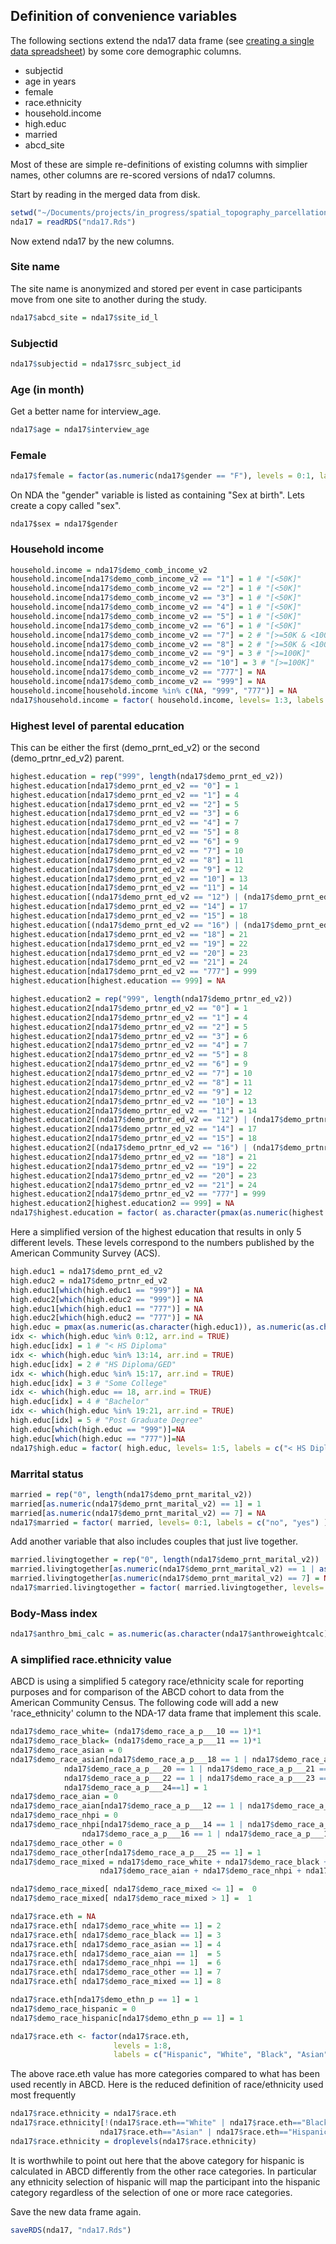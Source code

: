 ## Definition of convenience variables

The following sections extend the nda17 data frame (see [creating a single data spreadsheet](https://github.com/ABCD-STUDY/analysis-nda17#create-a-single-data-spreadsheet)) by some core demographic columns.
 - subjectid
 - age in years
 - female
 - race.ethnicity
 - household.income
 - high.educ
 - married
 - abcd_site

Most of these are simple re-definitions of existing columns with simplier names, other columns are re-scored versions of nda17 columns.

Start by reading in the merged data from disk.
```r
setwd("~/Documents/projects/in_progress/spatial_topography_parcellations_ABCD/code/analysis-nda17/data")
nda17 = readRDS("nda17.Rds")
```

Now extend nda17 by the new columns.

### Site name
The site name is anonymized and stored per event in case participants move from one site to another during the study.

```r
nda17$abcd_site = nda17$site_id_l
```

### Subjectid

```r
nda17$subjectid = nda17$src_subject_id
```

### Age (in month)
Get a better name for interview_age.
```r
nda17$age = nda17$interview_age
```

### Female

```r
nda17$female = factor(as.numeric(nda17$gender == "F"), levels = 0:1, labels = c("no", "yes") ) 
```

On NDA the "gender" variable is listed as containing "Sex at birth". Lets create a copy called "sex".
```
nda17$sex = nda17$gender
```


### Household income

```r
household.income = nda17$demo_comb_income_v2
household.income[nda17$demo_comb_income_v2 == "1"] = 1 # "[<50K]"
household.income[nda17$demo_comb_income_v2 == "2"] = 1 # "[<50K]"
household.income[nda17$demo_comb_income_v2 == "3"] = 1 # "[<50K]"
household.income[nda17$demo_comb_income_v2 == "4"] = 1 # "[<50K]"
household.income[nda17$demo_comb_income_v2 == "5"] = 1 # "[<50K]"
household.income[nda17$demo_comb_income_v2 == "6"] = 1 # "[<50K]"
household.income[nda17$demo_comb_income_v2 == "7"] = 2 # "[>=50K & <100K]"
household.income[nda17$demo_comb_income_v2 == "8"] = 2 # "[>=50K & <100K]"
household.income[nda17$demo_comb_income_v2 == "9"] = 3 # "[>=100K]"
household.income[nda17$demo_comb_income_v2 == "10"] = 3 # "[>=100K]"
household.income[nda17$demo_comb_income_v2 == "777"] = NA
household.income[nda17$demo_comb_income_v2 == "999"] = NA
household.income[household.income %in% c(NA, "999", "777")] = NA
nda17$household.income = factor( household.income, levels= 1:3, labels = c("[<50K]", "[>=50K & <100K]", "[>=100K]") )
```

### Highest level of parental education
This can be either the first (demo_prnt_ed_v2) or the second (demo_prtnr_ed_v2) parent.
```r
highest.education = rep("999", length(nda17$demo_prnt_ed_v2))
highest.education[nda17$demo_prnt_ed_v2 == "0"] = 1
highest.education[nda17$demo_prnt_ed_v2 == "1"] = 4
highest.education[nda17$demo_prnt_ed_v2 == "2"] = 5
highest.education[nda17$demo_prnt_ed_v2 == "3"] = 6
highest.education[nda17$demo_prnt_ed_v2 == "4"] = 7
highest.education[nda17$demo_prnt_ed_v2 == "5"] = 8
highest.education[nda17$demo_prnt_ed_v2 == "6"] = 9
highest.education[nda17$demo_prnt_ed_v2 == "7"] = 10
highest.education[nda17$demo_prnt_ed_v2 == "8"] = 11
highest.education[nda17$demo_prnt_ed_v2 == "9"] = 12
highest.education[nda17$demo_prnt_ed_v2 == "10"] = 13
highest.education[nda17$demo_prnt_ed_v2 == "11"] = 14
highest.education[(nda17$demo_prnt_ed_v2 == "12") | (nda17$demo_prnt_ed_v2 == "13")] = 16
highest.education[nda17$demo_prnt_ed_v2 == "14"] = 17
highest.education[nda17$demo_prnt_ed_v2 == "15"] = 18
highest.education[(nda17$demo_prnt_ed_v2 == "16") | (nda17$demo_prnt_ed_v2 == "17")] = 20
highest.education[nda17$demo_prnt_ed_v2 == "18"] = 21
highest.education[nda17$demo_prnt_ed_v2 == "19"] = 22
highest.education[nda17$demo_prnt_ed_v2 == "20"] = 23
highest.education[nda17$demo_prnt_ed_v2 == "21"] = 24
highest.education[nda17$demo_prnt_ed_v2 == "777"] = 999
highest.education[highest.education == 999] = NA

highest.education2 = rep("999", length(nda17$demo_prtnr_ed_v2))
highest.education2[nda17$demo_prtnr_ed_v2 == "0"] = 1
highest.education2[nda17$demo_prtnr_ed_v2 == "1"] = 4
highest.education2[nda17$demo_prtnr_ed_v2 == "2"] = 5
highest.education2[nda17$demo_prtnr_ed_v2 == "3"] = 6
highest.education2[nda17$demo_prtnr_ed_v2 == "4"] = 7
highest.education2[nda17$demo_prtnr_ed_v2 == "5"] = 8
highest.education2[nda17$demo_prtnr_ed_v2 == "6"] = 9
highest.education2[nda17$demo_prtnr_ed_v2 == "7"] = 10
highest.education2[nda17$demo_prtnr_ed_v2 == "8"] = 11
highest.education2[nda17$demo_prtnr_ed_v2 == "9"] = 12
highest.education2[nda17$demo_prtnr_ed_v2 == "10"] = 13
highest.education2[nda17$demo_prtnr_ed_v2 == "11"] = 14
highest.education2[(nda17$demo_prtnr_ed_v2 == "12") | (nda17$demo_prtnr_ed_v2 == "13")] = 16
highest.education2[nda17$demo_prtnr_ed_v2 == "14"] = 17
highest.education2[nda17$demo_prtnr_ed_v2 == "15"] = 18
highest.education2[(nda17$demo_prtnr_ed_v2 == "16") | (nda17$demo_prtnr_ed_v2 == "17")] = 20
highest.education2[nda17$demo_prtnr_ed_v2 == "18"] = 21
highest.education2[nda17$demo_prtnr_ed_v2 == "19"] = 22
highest.education2[nda17$demo_prtnr_ed_v2 == "20"] = 23
highest.education2[nda17$demo_prtnr_ed_v2 == "21"] = 24
highest.education2[nda17$demo_prtnr_ed_v2 == "777"] = 999
highest.education2[highest.education2 == 999] = NA
nda17$highest.education = factor( as.character(pmax(as.numeric(highest.education), as.numeric(highest.education2),na.rm=T)), levels=c(9,10,11,12,13,14,15,16,17,18,20,21,22,23,24), labels=c("9", "10", "11", "12", "13", "14", "15", "16", "17", "18", "20", "21", "22", "23", "24") )
```

Here a simplified version of the highest education that results in only 5 different levels. These levels correspond to the numbers published by the American Community Survey (ACS). 
```r
high.educ1 = nda17$demo_prnt_ed_v2
high.educ2 = nda17$demo_prtnr_ed_v2
high.educ1[which(high.educ1 == "999")] = NA
high.educ2[which(high.educ2 == "999")] = NA
high.educ1[which(high.educ1 == "777")] = NA
high.educ2[which(high.educ2 == "777")] = NA
high.educ = pmax(as.numeric(as.character(high.educ1)), as.numeric(as.character(high.educ2)), na.rm=T)
idx <- which(high.educ %in% 0:12, arr.ind = TRUE)
high.educ[idx] = 1 # "< HS Diploma"
idx <- which(high.educ %in% 13:14, arr.ind = TRUE)
high.educ[idx] = 2 # "HS Diploma/GED"
idx <- which(high.educ %in% 15:17, arr.ind = TRUE)
high.educ[idx] = 3 # "Some College"
idx <- which(high.educ == 18, arr.ind = TRUE)
high.educ[idx] = 4 # "Bachelor"
idx <- which(high.educ %in% 19:21, arr.ind = TRUE)
high.educ[idx] = 5 # "Post Graduate Degree"
high.educ[which(high.educ == "999")]=NA
high.educ[which(high.educ == "777")]=NA
nda17$high.educ = factor( high.educ, levels= 1:5, labels = c("< HS Diploma","HS Diploma/GED","Some College","Bachelor","Post Graduate Degree") )
```

### Marrital status

```r
married = rep("0", length(nda17$demo_prnt_marital_v2))
married[as.numeric(nda17$demo_prnt_marital_v2) == 1] = 1
married[as.numeric(nda17$demo_prnt_marital_v2) == 7] = NA
nda17$married = factor( married, levels= 0:1, labels = c("no", "yes") )
```
Add another variable that also includes couples that just live together. 
```r
married.livingtogether = rep("0", length(nda17$demo_prnt_marital_v2))
married.livingtogether[as.numeric(nda17$demo_prnt_marital_v2) == 1 | as.numeric(nda17$demo_prnt_marital_v2) == 6] = 1
married.livingtogether[as.numeric(nda17$demo_prnt_marital_v2) == 7] = NA
nda17$married.livingtogether = factor( married.livingtogether, levels= 0:1, labels = c("no", "yes") )
```


### Body-Mass index

```r
nda17$anthro_bmi_calc = as.numeric(as.character(nda17$anthroweightcalc)) / as.numeric(as.character(nda17$anthroheightcalc))^2 * 703
```

### A simplified race.ethnicity value

ABCD is using a simplified 5 category race/ethnicity scale for reporting purposes and for comparison of the ABCD cohort to data from the American Community Census. The following code will add a new 'race_ethnicity' column to the NDA-17 data frame that implement this scale.

```r
nda17$demo_race_white= (nda17$demo_race_a_p___10 == 1)*1
nda17$demo_race_black= (nda17$demo_race_a_p___11 == 1)*1
nda17$demo_race_asian = 0
nda17$demo_race_asian[nda17$demo_race_a_p___18 == 1 | nda17$demo_race_a_p___19 == 1 | 
			nda17$demo_race_a_p___20 == 1 | nda17$demo_race_a_p___21 == 1 | 
			nda17$demo_race_a_p___22 == 1 | nda17$demo_race_a_p___23 == 1 |
		    nda17$demo_race_a_p___24==1] = 1
nda17$demo_race_aian = 0
nda17$demo_race_aian[nda17$demo_race_a_p___12 == 1 | nda17$demo_race_a_p___13 == 1] = 1
nda17$demo_race_nhpi = 0
nda17$demo_race_nhpi[nda17$demo_race_a_p___14 == 1 | nda17$demo_race_a_p___15 == 1 | 
				nda17$demo_race_a_p___16 == 1 | nda17$demo_race_a_p___17 == 1] = 1
nda17$demo_race_other = 0
nda17$demo_race_other[nda17$demo_race_a_p___25 == 1] = 1
nda17$demo_race_mixed = nda17$demo_race_white + nda17$demo_race_black + nda17$demo_race_asian + 
					nda17$demo_race_aian + nda17$demo_race_nhpi + nda17$demo_race_other

nda17$demo_race_mixed[ nda17$demo_race_mixed <= 1] =  0
nda17$demo_race_mixed[ nda17$demo_race_mixed > 1] =  1

nda17$race.eth = NA
nda17$race.eth[ nda17$demo_race_white == 1] = 2
nda17$race.eth[ nda17$demo_race_black == 1] = 3
nda17$race.eth[ nda17$demo_race_asian == 1] = 4
nda17$race.eth[ nda17$demo_race_aian == 1]  = 5
nda17$race.eth[ nda17$demo_race_nhpi == 1]  = 6
nda17$race.eth[ nda17$demo_race_other == 1] = 7
nda17$race.eth[ nda17$demo_race_mixed == 1] = 8

nda17$race.eth[nda17$demo_ethn_p == 1] = 1
nda17$demo_race_hispanic = 0
nda17$demo_race_hispanic[nda17$demo_ethn_p == 1] = 1

nda17$race.eth <- factor(nda17$race.eth,
                       levels = 1:8,
                       labels = c("Hispanic", "White", "Black", "Asian", "AIAN", "NHPI", "Other", "Mixed") ) 
```
The above race.eth value has more categories compared to what has been used recently in ABCD. Here is the reduced definition of race/ethnicity used most frequently
```r
nda17$race.ethnicity = nda17$race.eth
nda17$race.ethnicity[!(nda17$race.eth=="White" | nda17$race.eth=="Black" |
					nda17$race.eth=="Asian" | nda17$race.eth=="Hispanic")] = "Other"
nda17$race.ethnicity = droplevels(nda17$race.ethnicity)
```

It is worthwhile to point out here that the above category for hispanic is calculated in ABCD differently from the other race categories. In particular any ethnicity selection of hispanic will map the participant into the hispanic category regardless of the selection of one or more race categories.

Save the new data frame again.
```r
saveRDS(nda17, "nda17.Rds")
```

